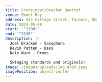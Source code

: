```yaml
---
title: Gretzinger/Bracken Quartet
venue: Emmet Ray
address: 924 College Street, Toronto, ON
date: 2024-05-08
start: '"2100"'
end: '"2330"'
description: |-
  Joel Bracken - Saxophone
  Devin Patten - Bass
  Nate Ward - Drums

  Swinging standards and originals!
image: /images/uploads/img_4784.jpeg
imagePosition: object-center
---
```

